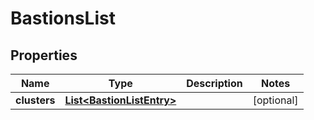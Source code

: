 

# BastionsList


## Properties

| Name | Type | Description | Notes |
|------------ | ------------- | ------------- | -------------|
|**clusters** | [**List&lt;BastionListEntry&gt;**](BastionListEntry.md) |  |  [optional] |




